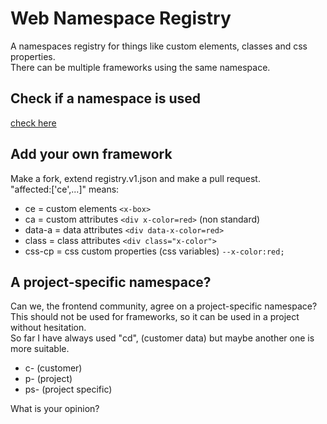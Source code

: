 # Web Namespace Registry
A namespaces registry for things like custom elements, classes and css properties.  
There can be multiple frameworks using the same namespace.

## Check if a namespace is used
[check here](
  https://raw.githack.com/nuxodin/web-namespace-registry/main/web/index.html
)

## Add your own framework
Make a fork, extend registry.v1.json and make a pull request.  
"affected:['ce',...]" means:
- ce = custom elements `<x-box>`
- ca = custom attributes `<div x-color=red>` (non standard)
- data-a = data attributes `<div data-x-color=red>`
- class = class attributes `<div class="x-color">`
- css-cp = css custom properties (css variables) `--x-color:red;` 

## A project-specific namespace?
Can we, the frontend community, agree on a project-specific namespace?  
This should not be used for frameworks, so it can be used in a project without hesitation.  
So far I have always used "cd", (customer data) but maybe another one is more suitable.  

- c- (customer)
- p- (project)
- ps- (project specific)  

What is your opinion?
